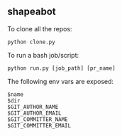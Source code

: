 ## shapeabot

To clone all the repos:
```
python clone.py
```

To run a bash job/script:
```
python run.py [job_path] [pr_name]
```

The following env vars are exposed:
```
$name
$dir
$GIT_AUTHOR_NAME
$GIT_AUTHOR_EMAIL
$GIT_COMMITTER_NAME
$GIT_COMMITTER_EMAIL
```
